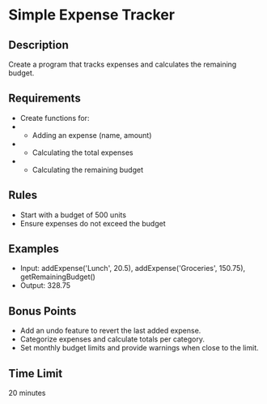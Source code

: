 # Simple Expense Tracker

## Description
Create a program that tracks expenses and calculates the remaining budget.

## Requirements
- Create functions for:
- - Adding an expense (name, amount)
- - Calculating the total expenses
- - Calculating the remaining budget

## Rules
- Start with a budget of 500 units
- Ensure expenses do not exceed the budget

## Examples
- Input: addExpense('Lunch', 20.5), addExpense('Groceries', 150.75), getRemainingBudget()
- Output: 328.75

## Bonus Points
- Add an undo feature to revert the last added expense.
- Categorize expenses and calculate totals per category.
- Set monthly budget limits and provide warnings when close to the limit.

## Time Limit
20 minutes
